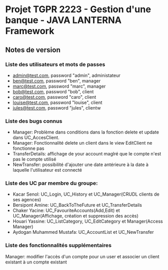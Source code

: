 # Projet TGPR 2223 - Gestion d'une banque - JAVA LANTERNA Framework
## Notes de version

### Liste des utilisateurs et mots de passes

  * admin@test.com, password "admin", administateur
  * ben@test.com, password "ben", manager
  * marc@test.com, password "marc", manager
  * bob@test.com, password "bob", client
  * caro@test.com, password "caro", client
  * louise@test.com, password "louise", client
  * jules@test.com, password "jules", clientw

### Liste des bugs connus

  * Manager: Problème dans  conditions dans la fonction delete et update dans UC_AccesClient.
  * Manager: Fonctionnalité delete un client dans le view EditClient ne fonctionne pas
  * TransferDetails: affichage de your account maglré que le compte n'est pas le compte utilisé
  * NewTransfer: possibilité d'ajouter une date antérieure à la date à laquelle l'utilisateur est connecté

### Liste des UC par membre du groupe:

* Kacar Senol: UC_Login, UC_History et UC_Manager(CRUDL clients de ses agences)
* Bersipont Amine: UC_BackToTheFuture et UC_TransferDetails
* Chaker Yacine: UC_FavouriteAccounts(Add,Edit) et UC_Manager(Affichage, création et suppression des accès)
* Houari Yassine: UC_ListCategory, UC_EditCategory et Manager(Access Manager)
* Aydogan Muhammed Mustafa: UC_AccountList et UC_NewTransfer



### Liste des fonctionnalités supplémentaires

Manager: modifier l'accès d'un compte pour un user et associer un client existant à un compte existant


